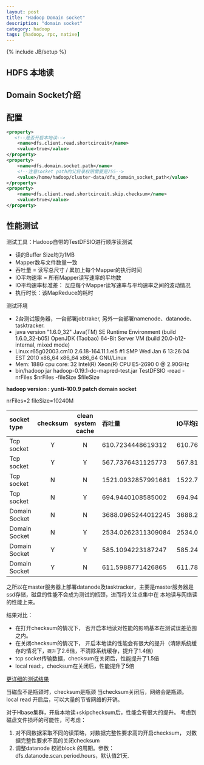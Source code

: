 ```yaml
---
layout: post
title: "Hadoop Domain socket"
description: "domain socket"
category: hadoop
tags: [hadoop, rpc, native]
---
```

{% include JB/setup %}

HDFS 本地读
---

Domain Socket介绍
---

配置
---

```xml
<property>
   <!--是否开启本地读-->
    <name>dfs.client.read.shortcircuit</name>
    <value>true</value>
</property>
<property>
    <name>dfs.domain.socket.path</name>
    <!--注意socket path的父目录权限需要是755-->
    <value>/home/hadoop/cluster-data/dfs_domain_socket_path</value>
</property>
<property>
    <name>dfs.client.read.shortcircuit.skip.checksum</name>
    <value>true</value>
</property>

```

性能测试
---
测试工具：Hadoop自带的TestDFSIO进行顺序读测试

+ 读的Buffer Size均为1MB
+ Mapper数与文件数量一致
+ 吞吐量 = 读写总尺寸 / 累加上每个Mapper的执行时间
+ IO平均速率 = 所有Mapper读写速率的平均数
+ IO平均速率标准差： 反应每个Mapper读写速率与平均速率之间的波动情况
+ 执行时长：该MapReduce的耗时

测试环境

+ 2台测试服务器，一台部署jobtraker, 另外一台部署namenode、datanode、tasktracker.
+ java version "1.6.0_32"  Java(TM) SE Runtime Environment (build 1.6.0_32-b05) OpenJDK (Taobao) 64-Bit Server VM (build 20.0-b12-internal, mixed mode)
+ Linux r65g02003.cm10 2.6.18-164.11.1.el5 #1 SMP Wed Jan 6 13:26:04 EST 2010 x86_64 x86_64 x86_64 GNU/Linux
+ Mem: 188G cpu core: 32  Intel(R) Xeon(R) CPU E5-2690 0 @ 2.90GHz
+ bin/hadoop jar hadoop-0.19.1-dc-mapred-test.jar TestDFSIO -read -nrFiles $nrFiles -fileSize $fileSize

**hadoop version : yunti-100.9 patch domain socket**

nrFiles=2 fileSize=10240M

|socket type |checksum|clean system cache|吞吐量|IO平均速率|IO平均率标准差|执行时长|
|:-------------|:---:|:---:|:-----|:-----|:-----|:-----|
|Tcp socket| Y | N |610.7234448619312 |610.764892578125 |5.018315856084518|40.383|
|Tcp socket| Y | Y |567.7376431125773|567.8120727539062|6.500964152545038|42.3|
|Tcp socket| N | N |1521.0932857991681 |1522.7047119140625 |49.536454401904145|28.351|
|Tcp socket| N | Y |694.9440108585002 |694.9439697265625 |0.06277488816014715 |40.286 |
|Domain Socket| N | N  |3688.0965244012245 |3688.21142578125 |20.602881755691918 |28.364 |
|Domain Socket| N | Y | 2534.0262311309084| 2534.076416015625|11.323329607719455 |26.349 |
|Domain Socket| Y | Y | 585.1094223187247|585.2426147460938|8.827549782090745|42.377|
|Domain Socket| Y | N | 611.5988771426865| 611.7811279296875|10.562682380879258 |38.323 |

之所以在master服务器上部署datanode及tasktracker，主要是master服务器是ssd存储，磁盘的性能不会成为测试的瓶颈，进而将关注点集中在 本地读与网络读的性能上来。

结果对比：

+ 在打开checksum的情况下， 否开启本地读对性能的影响基本在测试误差范围之内。
+ 在关闭checksum的情况下， 开启本地读的性能会有很大的提升（清除系统缓存的情况下，`提升`了2.6倍，不清除系统缓存，提升了1.4倍）
+ tcp socket传输数据，checksum在关闭后，性能提升了1.5倍
+ local read:，checksum在关闭后，性能提升了5倍

[更详细的测试结果][testdomainsocket] 

当磁盘不是瓶颈时，checksum是瓶颈
当checksum关闭后，网络会是瓶颈。
local read 开启后，可以大量的节省网络的开销。

对于Hbase集群，开启本地读+skipchecksum后，性能会有很大的提升。
考虑到磁盘文件损坏的可能性，可考虑：

1. 对不同数据采取不同的读策略，对数据完整性要求高的开启checksum， 对数据完整性要求不高的关闭checksum
2. 调整datanode 校验block 的周期。参数：dfs.datanode.scan.period.hours，默认值21天.


[unix domain socket]: http://zh.wikipedia.org/wiki/Unix_domain_socket
[testdomainsocket]:/assets/other/testdomainsocket.tar.gz
[BerkeleySocketApi]:http://zh.wikipedia.org/wiki/Berkeley%E5%A5%97%E6%8E%A5%E5%AD%97
